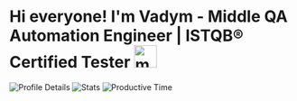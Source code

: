 # Hi everyone! I'm Vadym - Middle QA Automation Engineer | ISTQB® Certified Tester <img src="https://em-content.zobj.net/source/telegram/386/man-technologist_1f468-200d-1f4bb.webp" alt="man-technologist" width="40" height="40" />

![Profile Details](https://github-profile-summary-cards.vercel.app/api/cards/profile-details?username=VRybachenko&theme=github)
![Stats](https://github-profile-summary-cards.vercel.app/api/cards/stats?username=VRybachenko&theme=github)
![Productive Time](https://github-profile-summary-cards.vercel.app/api/cards/productive-time?username=VRybachenko&theme=github&utcOffset=+3)

<!--
**VRybachenko/VRybachenko** is a ✨ _special_ ✨ repository because its `README.md` (this file) appears on your GitHub profile.

Here are some ideas to get you started:

- 🔭 I’m currently working on ...
- 🌱 I’m currently learning ...
- 👯 I’m looking to collaborate on ...
- 🤔 I’m looking for help with ...
- 💬 Ask me about ...
- 📫 How to reach me: ...
- 😄 Pronouns: ...
- ⚡ Fun fact: ...
-->
